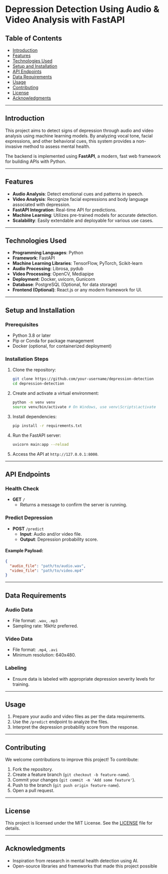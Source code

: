 

# Depression Detection Using Audio & Video Analysis with FastAPI

## Table of Contents
- [Introduction](#introduction)
- [Features](#features)
- [Technologies Used](#technologies-used)
- [Setup and Installation](#setup-and-installation)
- [API Endpoints](#api-endpoints)
- [Data Requirements](#data-requirements)
- [Usage](#usage)
- [Contributing](#contributing)
- [License](#license)
- [Acknowledgments](#acknowledgments)

---

## Introduction

This project aims to detect signs of depression through audio and video analysis using machine learning models. By analyzing vocal tone, facial expressions, and other behavioral cues, this system provides a non-invasive method to assess mental health.

The backend is implemented using **FastAPI**, a modern, fast web framework for building APIs with Python.

---

## Features

- **Audio Analysis**: Detect emotional cues and patterns in speech.
- **Video Analysis**: Recognize facial expressions and body language associated with depression.
- **FastAPI Integration**: Real-time API for predictions.
- **Machine Learning**: Utilizes pre-trained models for accurate detection.
- **Scalability**: Easily extendable and deployable for various use cases.

---

## Technologies Used

- **Programming Languages**: Python
- **Framework**: FastAPI
- **Machine Learning Libraries**: TensorFlow, PyTorch, Scikit-learn
- **Audio Processing**: Librosa, pydub
- **Video Processing**: OpenCV, Mediapipe
- **Deployment**: Docker, uvicorn, Gunicorn
- **Database**: PostgreSQL (Optional, for data storage)
- **Frontend (Optional)**: React.js or any modern framework for UI.

---

## Setup and Installation

### Prerequisites

- Python 3.8 or later
- Pip or Conda for package management
- Docker (optional, for containerized deployment)

### Installation Steps

1. Clone the repository:
   ```bash
   git clone https://github.com/your-username/depression-detection
   cd depression-detection
   ```

2. Create and activate a virtual environment:
   ```bash
   python -m venv venv
   source venv/bin/activate # On Windows, use venv\Scripts\activate
   ```

3. Install dependencies:
   ```bash
   pip install -r requirements.txt
   ```

4. Run the FastAPI server:
   ```bash
   uvicorn main:app --reload
   ```

5. Access the API at `http://127.0.0.1:8000`.

---

## API Endpoints

### **Health Check**
- **GET** `/`
  - Returns a message to confirm the server is running.

### **Predict Depression**
- **POST** `/predict`
  - **Input**: Audio and/or video file.
  - **Output**: Depression probability score.

#### Example Payload:
```json
{
  "audio_file": "path/to/audio.wav",
  "video_file": "path/to/video.mp4"
}
```

---

## Data Requirements

### Audio Data
- File format: `.wav`, `.mp3`
- Sampling rate: 16kHz preferred.

### Video Data
- File format: `.mp4`, `.avi`
- Minimum resolution: 640x480.

### Labeling
- Ensure data is labeled with appropriate depression severity levels for training.

---

## Usage

1. Prepare your audio and video files as per the data requirements.
2. Use the `/predict` endpoint to analyze the files.
3. Interpret the depression probability score from the response.

---

## Contributing

We welcome contributions to improve this project! To contribute:

1. Fork the repository.
2. Create a feature branch (`git checkout -b feature-name`).
3. Commit your changes (`git commit -m 'Add some feature'`).
4. Push to the branch (`git push origin feature-name`).
5. Open a pull request.

---

## License

This project is licensed under the MIT License. See the [LICENSE](LICENSE) file for details.

---

## Acknowledgments

- Inspiration from research in mental health detection using AI.
- Open-source libraries and frameworks that made this project possible
